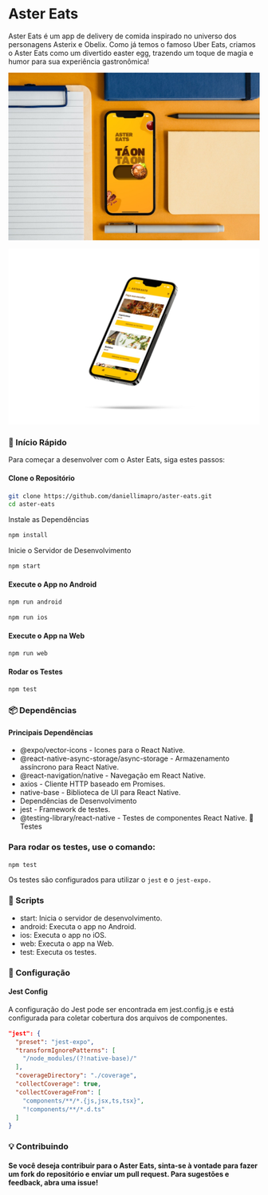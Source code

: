 # Aster Eats

Aster Eats é um app de delivery de comida inspirado no universo dos personagens Asterix e Obelix. Como já temos o famoso Uber Eats, criamos o Aster Eats como um divertido easter egg, trazendo um toque de magia e humor para sua experiência gastronômica!

![Aster Eats](https://github.com/daniellimapro/aster-eats/blob/main/assets/images/mock3.jpg?raw=true)

![Aster Eats](https://github.com/daniellimapro/aster-eats/blob/main/assets/images/mock1.jpg?raw=true)

### 🚀 Início Rápido

Para começar a desenvolver com o Aster Eats, siga estes passos:

#### Clone o Repositório

```bash
git clone https://github.com/daniellimapro/aster-eats.git
cd aster-eats
```

Instale as Dependências

```bash
npm install
```

Inicie o Servidor de Desenvolvimento

```bash
npm start
```

#### Execute o App no Android

```bash
npm run android
```

```bash
npm run ios
```

#### Execute o App na Web

```bash
npm run web
```

#### Rodar os Testes

```bash
npm test
```

### 📦 Dependências

#### Principais Dependências

- @expo/vector-icons - Icones para o React Native.
- @react-native-async-storage/async-storage - Armazenamento assíncrono para React Native.
- @react-navigation/native - Navegação em React Native.
- axios - Cliente HTTP baseado em Promises.
- native-base - Biblioteca de UI para React Native.
- Dependências de Desenvolvimento
- jest - Framework de testes.
- @testing-library/react-native - Testes de componentes React Native.
  🧪 Testes

### Para rodar os testes, use o comando:

```bash
npm test
```

Os testes são configurados para utilizar o `jest` e o `jest-expo.`

### 📝 Scripts

- start: Inicia o servidor de desenvolvimento.
- android: Executa o app no Android.
- ios: Executa o app no iOS.
- web: Executa o app na Web.
- test: Executa os testes.

### 🔧 Configuração

#### Jest Config

A configuração do Jest pode ser encontrada em jest.config.js e está configurada para coletar cobertura dos arquivos de componentes.

```json
"jest": {
  "preset": "jest-expo",
  "transformIgnorePatterns": [
    "/node_modules/(?!native-base)/"
  ],
  "coverageDirectory": "./coverage",
  "collectCoverage": true,
  "collectCoverageFrom": [
    "components/**/*.{js,jsx,ts,tsx}",
    "!components/**/*.d.ts"
  ]
}
```

### 💡 Contribuindo

#### Se você deseja contribuir para o Aster Eats, sinta-se à vontade para fazer um fork do repositório e enviar um pull request. Para sugestões e feedback, abra uma issue!
